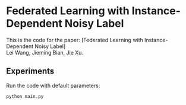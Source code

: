 # Federated Learning with Instance-Dependent Noisy Label

This is the code for the paper:
[Federated Learning with Instance-Dependent Noisy Label]     
Lei Wang, Jieming Bian, Jie Xu.

## Experiments
Run the code with default parameters:
```bash
python main.py
```

